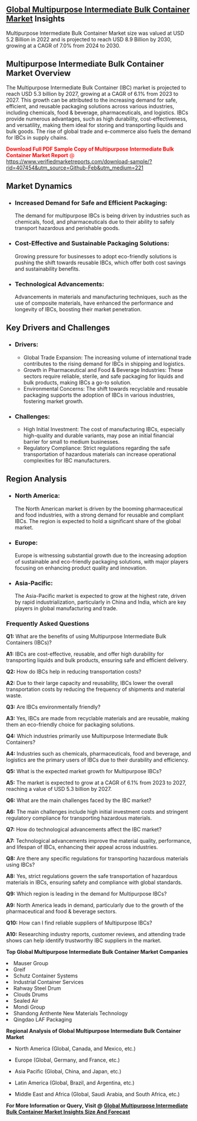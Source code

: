 <h2><a href="https://www.verifiedmarketreports.com/download-sample/?rid=407454&amp;utm_source=Github&amp;utm_medium=221" target="_blank">Global Multipurpose Intermediate Bulk Container Market</a> Insights</h2><p>Multipurpose Intermediate Bulk Container Market size was valued at USD 5.2 Billion in 2022 and is projected to reach USD 8.9 Billion by 2030, growing at a CAGR of 7.0% from 2024 to 2030.</p><p> <h2>Multipurpose Intermediate Bulk Container Market Overview</h2> <p>The Multipurpose Intermediate Bulk Container (IBC) market is projected to reach USD 5.3 billion by 2027, growing at a CAGR of 6.1% from 2023 to 2027. This growth can be attributed to the increasing demand for safe, efficient, and reusable packaging solutions across various industries, including chemicals, food & beverage, pharmaceuticals, and logistics. IBCs provide numerous advantages, such as high durability, cost-effectiveness, and versatility, making them ideal for storing and transporting liquids and bulk goods. The rise of global trade and e-commerce also fuels the demand for IBCs in supply chains. <p><span class=""><span style="color: #ff0000;"><strong>Download Full PDF Sample Copy of Multipurpose Intermediate Bulk Container Market Report</strong> @ </span><a href="https://www.verifiedmarketreports.com/download-sample/?rid=407454&amp;utm_source=Github-Feb&amp;utm_medium=221" target="_blank">https://www.verifiedmarketreports.com/download-sample/?rid=407454&amp;utm_source=Github-Feb&amp;utm_medium=221</a></span></p></p> <h2>Market Dynamics</h2> <ul> <li><h3>Increased Demand for Safe and Efficient Packaging:</h3> The demand for multipurpose IBCs is being driven by industries such as chemicals, food, and pharmaceuticals due to their ability to safely transport hazardous and perishable goods.</li> <li><h3>Cost-Effective and Sustainable Packaging Solutions:</h3> Growing pressure for businesses to adopt eco-friendly solutions is pushing the shift towards reusable IBCs, which offer both cost savings and sustainability benefits.</li> <li><h3>Technological Advancements:</h3> Advancements in materials and manufacturing techniques, such as the use of composite materials, have enhanced the performance and longevity of IBCs, boosting their market penetration.</li> </ul> <h2>Key Drivers and Challenges</h2> <ul> <li><h3>Drivers:</h3> <ul> <li>Global Trade Expansion: The increasing volume of international trade contributes to the rising demand for IBCs in shipping and logistics.</li> <li>Growth in Pharmaceutical and Food & Beverage Industries: These sectors require reliable, sterile, and safe packaging for liquids and bulk products, making IBCs a go-to solution.</li> <li>Environmental Concerns: The shift towards recyclable and reusable packaging supports the adoption of IBCs in various industries, fostering market growth.</li> </ul> </li> <li><h3>Challenges:</h3> <ul> <li>High Initial Investment: The cost of manufacturing IBCs, especially high-quality and durable variants, may pose an initial financial barrier for small to medium businesses.</li> <li>Regulatory Compliance: Strict regulations regarding the safe transportation of hazardous materials can increase operational complexities for IBC manufacturers.</li> </ul> </li> </ul> <h2>Region Analysis</h2> <ul> <li><h3>North America:</h3> The North American market is driven by the booming pharmaceutical and food industries, with a strong demand for reusable and compliant IBCs. The region is expected to hold a significant share of the global market.</li> <li><h3>Europe:</h3> Europe is witnessing substantial growth due to the increasing adoption of sustainable and eco-friendly packaging solutions, with major players focusing on enhancing product quality and innovation.</li> <li><h3>Asia-Pacific:</h3> The Asia-Pacific market is expected to grow at the highest rate, driven by rapid industrialization, particularly in China and India, which are key players in global manufacturing and trade.</li> </ul> <h3>Frequently Asked Questions</h3> <p><strong>Q1:</strong> What are the benefits of using Multipurpose Intermediate Bulk Containers (IBCs)?</p> <p><strong>A1:</strong> IBCs are cost-effective, reusable, and offer high durability for transporting liquids and bulk products, ensuring safe and efficient delivery.</p> <p><strong>Q2:</strong> How do IBCs help in reducing transportation costs?</p> <p><strong>A2:</strong> Due to their large capacity and reusability, IBCs lower the overall transportation costs by reducing the frequency of shipments and material waste.</p> <p><strong>Q3:</strong> Are IBCs environmentally friendly?</p> <p><strong>A3:</strong> Yes, IBCs are made from recyclable materials and are reusable, making them an eco-friendly choice for packaging solutions.</p> <p><strong>Q4:</strong> Which industries primarily use Multipurpose Intermediate Bulk Containers?</p> <p><strong>A4:</strong> Industries such as chemicals, pharmaceuticals, food and beverage, and logistics are the primary users of IBCs due to their durability and efficiency.</p> <p><strong>Q5:</strong> What is the expected market growth for Multipurpose IBCs?</p> <p><strong>A5:</strong> The market is expected to grow at a CAGR of 6.1% from 2023 to 2027, reaching a value of USD 5.3 billion by 2027.</p> <p><strong>Q6:</strong> What are the main challenges faced by the IBC market?</p> <p><strong>A6:</strong> The main challenges include high initial investment costs and stringent regulatory compliance for transporting hazardous materials.</p> <p><strong>Q7:</strong> How do technological advancements affect the IBC market?</p> <p><strong>A7:</strong> Technological advancements improve the material quality, performance, and lifespan of IBCs, enhancing their appeal across industries.</p> <p><strong>Q8:</strong> Are there any specific regulations for transporting hazardous materials using IBCs?</p> <p><strong>A8:</strong> Yes, strict regulations govern the safe transportation of hazardous materials in IBCs, ensuring safety and compliance with global standards.</p> <p><strong>Q9:</strong> Which region is leading in the demand for Multipurpose IBCs?</p> <p><strong>A9:</strong> North America leads in demand, particularly due to the growth of the pharmaceutical and food & beverage sectors.</p> <p><strong>Q10:</strong> How can I find reliable suppliers of Multipurpose IBCs?</p> <p><strong>A10:</strong> Researching industry reports, customer reviews, and attending trade shows can help identify trustworthy IBC suppliers in the market.</p> </p><p><strong>Top Global Multipurpose Intermediate Bulk Container Market Companies</strong></p><div data-test-id=""><p><li>Mauser Group</li><li> Greif</li><li> Schutz Container Systems</li><li> Industrial Container Services</li><li> Rahway Steel Drum</li><li> Clouds Drums</li><li> Sealed Air</li><li> Mondi Group</li><li> Shandong Anthente New Materials Technology</li><li> Qingdao LAF Packaging</li></p><div><strong>Regional Analysis of&nbsp;Global Multipurpose Intermediate Bulk Container Market</strong></div><ul><li dir="ltr"><p dir="ltr">North America&nbsp;(Global, Canada, and Mexico, etc.)</p></li><li dir="ltr"><p dir="ltr">Europe (Global, Germany, and France, etc.)</p></li><li dir="ltr"><p dir="ltr">Asia Pacific&nbsp;(Global, China, and Japan, etc.)</p></li><li dir="ltr"><p dir="ltr">Latin America&nbsp;(Global, Brazil, and Argentina, etc.)</p></li><li dir="ltr">Middle East and Africa&nbsp;(Global, Saudi Arabia, and South Africa, etc.)</li></ul><p><strong>For More Information or Query, Visit @&nbsp;</strong><strong><a href="https://www.verifiedmarketreports.com/product/multipurpose-intermediate-bulk-container-market/?utm_source=Github&amp;utm_medium=221" target="_blank">Global Multipurpose Intermediate Bulk Container Market Insights Size And Forecast</a></strong></p></div>
